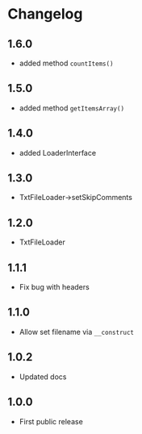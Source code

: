Changelog
=========

1.6.0
-----
- added method `countItems()`

1.5.0
-----
- added method `getItemsArray()`

1.4.0
-----
- added LoaderInterface

1.3.0
-----
- TxtFileLoader->setSkipComments

1.2.0
-----
- TxtFileLoader

1.1.1
-----
- Fix bug with headers

1.1.0
-----
- Allow set filename via `__construct`

1.0.2
-----
- Updated docs

1.0.0
-----
- First public release
